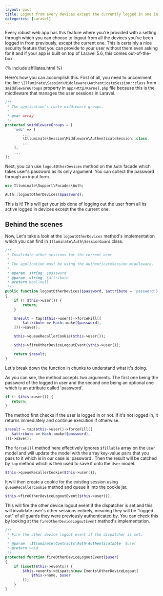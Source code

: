 ```yaml
---
layout: post
title: Logout from every devices except the currently logged in one in Laravel
categories: [Laravel]
---
```


Every robust web app has this feature where you're provided with a setting through which you can choose to logout from all the devices you've been logged in from previously, except the current one. This is certainly a nice security feature that you can provide to your user without them even asking for it and if your app is built on top of Laravel 5.6, this comes out-of-the-box.

{% include affiliates.html %}

Here's how you can accomplish this. First of all, you need to uncomment the line `\Illuminate\Session\Middleware\AuthenticateSession::class` from `$middlewareGroups` property in `app/Http/Kernel.php` file because this is the middleware that manages the user sessions in Laravel.

```php
/**
 * The application's route middleware groups.
 *
 * @var array
 */
protected $middlewareGroups = [
    'web' => [
        ...
        \Illuminate\Session\Middleware\AuthenticateSession::class,
        ...
    ],
    ...
];
```

Next, you can use `logoutOtherDevices` method on the `Auth` facade which takes user's password as its only argument. You can collect the password through an input form.

```php
use Illuminate\Support\Facades\Auth;

Auth::logoutOtherDevices($password);
```

This is it! This will get your job done of logging out the user from all its active logged in devices except the the current one. 

## Behind the scenes

Now, Let's take a look at the `logoutOtherDevices` method's implementation which you can find in `Illuminate\Auth\SessionGuard` class.

```php
/**
 * Invalidate other sessions for the current user.
 *
 * The application must be using the AuthenticateSession middleware.
 *
 * @param  string  $password
 * @param  string  $attribute
 * @return bool|null
 */
public function logoutOtherDevices($password, $attribute = 'password')
{
    if (! $this->user()) {
        return;
    }

    $result = tap($this->user()->forceFill([
        $attribute => Hash::make($password),
    ]))->save();

    $this->queueRecallerCookie($this->user());

    $this->fireOtherDeviceLogoutEvent($this->user());

    return $result;
}
```

Let's break down the function in chunks to understand what it's doing.

As you can see, the method accepts two arguments. The first one being the password of the logged in user and the second one being an optional one which is an attribute called 'password'.

 ```php
if (! $this->user()) {
    return;
}
 ```

The method first checks if the user is logged in or not. If it's not logged in, it returns immediately and continue execution if otherwise.

 ```php
$result = tap($this->user()->forceFill([
    $attribute => Hash::make($password),
]))->save();
 ```

The `forceFill` method here effectively ignores `$fillable` array on the `User` model and will update the model with the array key-value pairs that you pass to it which is in our case is 'password'. Then the result will be catched by `tap` method which is then used to save it onto the `User` model.

```php
$this->queueRecallerCookie($this->user());
```

It will then create a cookie for the existing session using `queueRecallerCookie` method and queue it into the cookie jar.

```php
$this->fireOtherDeviceLogoutEvent($this->user());
```

This will fire the other device logout event if the dispatcher is set and this will invalidate user's other sessions entirely, meaning they will be "logged out" of all guards they were previously authenticated by. You can check this by looking at the `fireOtherDeviceLogoutEvent` method's implementation.

```php
/**
 * Fire the other device logout event if the dispatcher is set.
 *
 * @param  \Illuminate\Contracts\Auth\Authenticatable  $user
 * @return void
 */
protected function fireOtherDeviceLogoutEvent($user)
{
    if (isset($this->events)) {
        $this->events->dispatch(new Events\OtherDeviceLogout(
            $this->name, $user
        ));
    }
}
```







